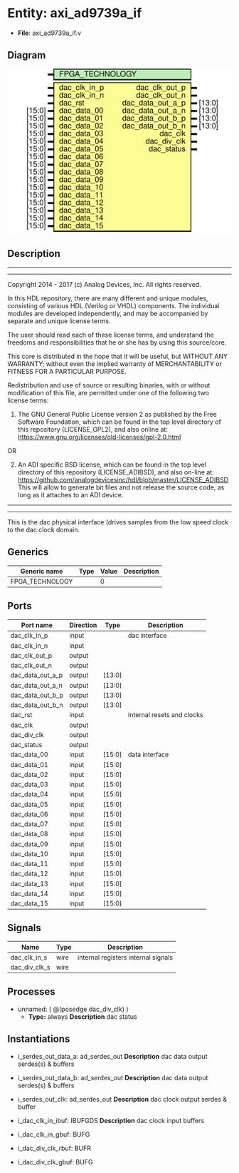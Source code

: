 # Entity: axi_ad9739a_if

- **File**: axi_ad9739a_if.v
## Diagram

![Diagram](axi_ad9739a_if.svg "Diagram")
## Description

 ***************************************************************************
 ***************************************************************************
 Copyright 2014 - 2017 (c) Analog Devices, Inc. All rights reserved.

 In this HDL repository, there are many different and unique modules, consisting
 of various HDL (Verilog or VHDL) components. The individual modules are
 developed independently, and may be accompanied by separate and unique license
 terms.

 The user should read each of these license terms, and understand the
 freedoms and responsibilities that he or she has by using this source/core.

 This core is distributed in the hope that it will be useful, but WITHOUT ANY
 WARRANTY; without even the implied warranty of MERCHANTABILITY or FITNESS FOR
 A PARTICULAR PURPOSE.

 Redistribution and use of source or resulting binaries, with or without modification
 of this file, are permitted under one of the following two license terms:

   1. The GNU General Public License version 2 as published by the
      Free Software Foundation, which can be found in the top level directory
      of this repository (LICENSE_GPL2), and also online at:
      <https://www.gnu.org/licenses/old-licenses/gpl-2.0.html>

 OR

   2. An ADI specific BSD license, which can be found in the top level directory
      of this repository (LICENSE_ADIBSD), and also on-line at:
      https://github.com/analogdevicesinc/hdl/blob/master/LICENSE_ADIBSD
      This will allow to generate bit files and not release the source code,
      as long as it attaches to an ADI device.

 ***************************************************************************
 ***************************************************************************
 This is the dac physical interface (drives samples from the low speed clock to the
 dac clock domain.

## Generics

| Generic name    | Type | Value | Description |
| --------------- | ---- | ----- | ----------- |
| FPGA_TECHNOLOGY |      | 0     |             |
## Ports

| Port name        | Direction | Type   | Description                 |
| ---------------- | --------- | ------ | --------------------------- |
| dac_clk_in_p     | input     |        |  dac interface              |
| dac_clk_in_n     | input     |        |                             |
| dac_clk_out_p    | output    |        |                             |
| dac_clk_out_n    | output    |        |                             |
| dac_data_out_a_p | output    | [13:0] |                             |
| dac_data_out_a_n | output    | [13:0] |                             |
| dac_data_out_b_p | output    | [13:0] |                             |
| dac_data_out_b_n | output    | [13:0] |                             |
| dac_rst          | input     |        |  internal resets and clocks |
| dac_clk          | output    |        |                             |
| dac_div_clk      | output    |        |                             |
| dac_status       | output    |        |                             |
| dac_data_00      | input     | [15:0] |  data interface             |
| dac_data_01      | input     | [15:0] |                             |
| dac_data_02      | input     | [15:0] |                             |
| dac_data_03      | input     | [15:0] |                             |
| dac_data_04      | input     | [15:0] |                             |
| dac_data_05      | input     | [15:0] |                             |
| dac_data_06      | input     | [15:0] |                             |
| dac_data_07      | input     | [15:0] |                             |
| dac_data_08      | input     | [15:0] |                             |
| dac_data_09      | input     | [15:0] |                             |
| dac_data_10      | input     | [15:0] |                             |
| dac_data_11      | input     | [15:0] |                             |
| dac_data_12      | input     | [15:0] |                             |
| dac_data_13      | input     | [15:0] |                             |
| dac_data_14      | input     | [15:0] |                             |
| dac_data_15      | input     | [15:0] |                             |
## Signals

| Name          | Type | Description                            |
| ------------- | ---- | -------------------------------------- |
| dac_clk_in_s  | wire |  internal registers  internal signals  |
| dac_div_clk_s | wire |                                        |
## Processes
- unnamed: ( @(posedge dac_div_clk) )
  - **Type:** always
**Description**
 dac status 
## Instantiations

- i_serdes_out_data_a: ad_serdes_out
**Description**
 dac data output serdes(s) & buffers

- i_serdes_out_data_b: ad_serdes_out
**Description**
 dac data output serdes(s) & buffers

- i_serdes_out_clk: ad_serdes_out
**Description**
 dac clock output serdes & buffer

- i_dac_clk_in_ibuf: IBUFGDS
**Description**
 dac clock input buffers

- i_dac_clk_in_gbuf: BUFG
- i_dac_div_clk_rbuf: BUFR
- i_dac_div_clk_gbuf: BUFG
